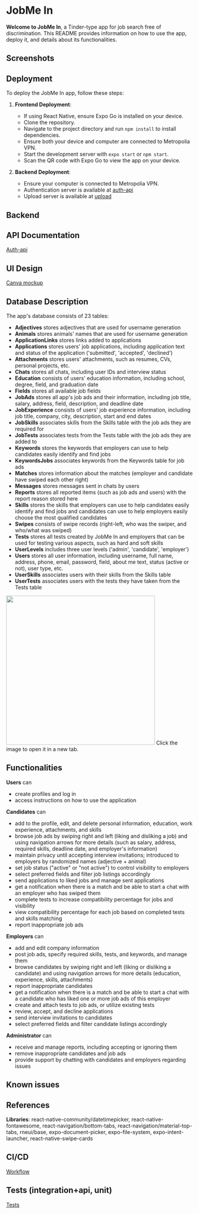 # JobMe In

**Welcome to JobMe In**, a Tinder-type app for job search free of discrimination. This README provides information on how to use the app, deploy it, and details about its functionalities.

## Screenshots

## Deployment

To deploy the JobMe In app, follow these steps:

1. **Frontend Deployment**:

   - If using React Native, ensure Expo Go is installed on your device.
   - Clone the repository.
   - Navigate to the project directory and run `npm install` to install dependencies.
   - Ensure both your device and computer are connected to Metropolia VPN.
   - Start the development server with `expo start` or `npm start`.
   - Scan the QR code with Expo Go to view the app on your device.

2. **Backend Deployment**:
   - Ensure your computer is connected to Metropolia VPN.
   - Authentication server is available at [auth-api](http://10.120.32.56/auth-api/api/v1)
   - Upload server is available at [upload](http://10.120.32.56/upload/api/v1)

## Backend

## API Documentation

[Auth-api](https://users.metropolia.fi/~iaroslag/jobmein/)

## UI Design

[Canva mockup](https://www.canva.com/design/DAF77H6FG6M/UkPWFmMVxXkB_4k-d2aC7w/edit?utm_content=DAF77H6FG6M&utm_campaign=designshare&utm_medium=link2&utm_source=sharebutton)

## Database Description

The app's database consists of 23 tables:

- **Adjectives** stores adjectives that are used for username generation
- **Animals** stores animals' names that are used for username generation         
- **ApplicationLinks** stores links added to applications
- **Applications** stores users' job applications, including application text and status of the application ('submitted', 'accepted', 'declined')
- **Attachments** stores users' attachments, such as resumes, CVs, personal projects, etc.
- **Chats** stores all chats, including user IDs and interview status
- **Education** consists of users' education information, including school, degree, field, and graduation date
- **Fields** stores all available job fields  
- **JobAds** stores all app's job ads and their information, including job title, salary, address, field, description, and deadline date   
- **JobExperience** consists of users' job experience information, including job title, company, city, description, start and end dates
- **JobSkills** associates skills from the Skills table with the job ads they are required for         
- **JobTests** associates tests from the Tests table with the job ads they are added to
- **Keywords** stores the keywords that employers can use to help candidates easily identify and find jobs
- **KeywordsJobs** associates keywords from the Keywords table for job ads
- **Matches** stores information about the matches (employer and candidate have swiped each other right)
- **Messages** stores messages sent in chats by users
- **Reports** stores all reported items (such as job ads and users) with the report reason stored here
- **Skills** stores the skills that employers can use to help candidates easily identify and find jobs and candidates can use to help employers easily choose the most qualified candidates
- **Swipes** consists of swipe records (right-left, who was the swiper, and who/what was swiped)
- **Tests** stores all tests created by JobMe In and employers that can be used for testing various aspects, such as hard and soft skills
- **UserLevels** includes three user levels ('admin', 'candidate', 'employer')
- **Users** stores all user information, including username, full name, address, phone, email, password, field, about me text, status (active or not), user type, etc.
- **UserSkills** associates users with their skills from the Skills table
- **UserTests** associates users with the tests they have taken from the Tests table

<img src="https://github.com/iaroslavagoncharova/JobMeIn/assets/111697910/2626cacd-a564-4320-92d0-76f523afb382" width="400" />
Click the image to open it in a new tab.

## Functionalities

**Users** can 
- create profiles and log in
- access instructions on how to use the application

**Candidates** can 
- add to the profile, edit, and delete personal information, education, work experience, attachments, and skills
- browse job ads by swiping right and left (liking and disliking a job) and using navigation arrows for more details (such as salary, address, required skills, deadline date, and employer's information)
- maintain privacy until accepting interview invitations; introduced to employers by randomized names (adjective + animal)
- set job status ("active" or "not active") to control visibility to employers
- select preferred fields and filter job listings accordingly
- send applications to liked jobs and manage sent applications
- get a notification when there is a match and be able to start a chat with an employer who has swiped them
- complete tests to increase compatibility percentage for jobs and visibility
- view compatibility percentage for each job based on completed tests and skills matching
- report inappropriate job ads

**Employers** can
- add and edit company information
- post job ads, specify required skills, tests, and keywords, and manage them
- browse candidates by swiping right and left (liking or disliking a candidate) and using navigation arrows for more details (education, experience, skills, attachments)
- report inappropriate candidates
- get a notification when there is a match and be able to start a chat with a candidate who has liked one or more job ads of this employer
- create and attach tests to job ads, or utilize existing tests
- review, accept, and decline applications
- send interview invitations to candidates
- select preferred fields and filter candidate listings accordingly

**Administrator** can
- receive and manage reports, including accepting or ignoring them
- remove inappropriate candidates and job ads
- provide support by chatting with candidates and employers regarding issues

## Known issues

## References

**Libraries**: react-native-community/datetimepicker, react-native-fontawesome, react-navigation/bottom-tabs, react-navigation/material-top-tabs, rneui/base, expo-document-picker, expo-file-system, expo-intent-launcher, react-native-swipe-cards

## CI/CD

[Workflow](https://github.com/iaroslavagoncharova/job-server/actions/workflows/node.js.yml)

## Tests (integration+api, unit)

[Tests](https://github.com/iaroslavagoncharova/job-server/tree/main/auth-api/test)


